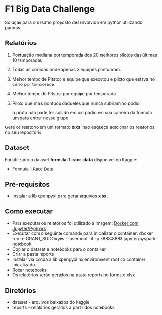 # F1 Big Data Challenge
Solução para o desafio proposto desenvolvido em python utilizando pandas.


## Relatórios

1. Pontuação mediana por temporada dos 20 melhores pilotos das últimas 10 temporadas

2. Todas as corridas onde apenas 3 equipes pontuaram.

3. Melhor tempo de Pitstop e equipe que executou e piloto que estava no carro por temporada

4. Melhor tempo de Pitstop por equipe por temporada

5. Piloto que mais pontuou daqueles que nunca subiram no pódio 

   o piloto não pode ter subido em um pódio em sua carreira da formula um para entrar nesse grupo

Gere os relatório em um formato **xlxs**, não esqueça adicionar os relatórios no
seu repositório.


## Dataset

Foi utilizado o dataset **formula-1-race-data** disponível no Kaggle:

* [Formula 1 Race Data](https://www.kaggle.com/cjgdev/formula-1-race-data-19502017)


## Pré-requisitos

- Instalar a lib openpyxl para gerar arquivos **xlsx**.


## Como executar

- Para executar os relatórios foi utilizado a imagem: [Docker com Jupyter/PySpark](https://hub.docker.com/r/jupyter/pyspark-notebook/)
- Executar com o seguinte comando para inicializar o container: docker run -e GRANT_SUDO=yes --user root -it -p 8888:8888 jupyter/pyspark-notebook
- Copiar o dataset e notebooks para o container
- Criar a pasta reports
- Instalar via conda a lib openpyxl no environment root do container inicializado
- Rodar notebooks
- Os relatórios serão gerados na pasta reports no formato xlsx


## Diretórios

* dataset - arquivos baixados do kaggle
* reports - relatórios gerados a partir dos notebooks
